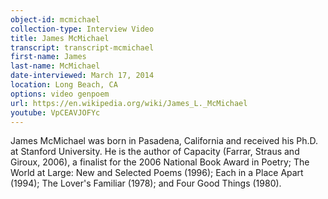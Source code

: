 ```yaml
---
object-id: mcmichael
collection-type: Interview Video 
title: James McMichael    
transcript: transcript-mcmichael
first-name: James
last-name: McMichael
date-interviewed: March 17, 2014
location: Long Beach, CA
options: video genpoem
url: https://en.wikipedia.org/wiki/James_L._McMichael
youtube: VpCEAVJOFYc
---
```


James McMichael was born in Pasadena, California and received his Ph.D. at Stanford University. He is the author of Capacity (Farrar, Straus and Giroux, 2006), a finalist for the 2006 National Book Award in Poetry; The World at Large: New and Selected Poems (1996); Each in a Place Apart (1994); The Lover's Familiar (1978); and Four Good Things (1980).
